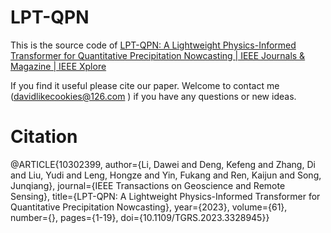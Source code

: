 # LPT-QPN

This is the source code of [LPT-QPN: A Lightweight Physics-Informed Transformer for Quantitative Precipitation Nowcasting | IEEE Journals & Magazine | IEEE Xplore](https://ieeexplore.ieee.org/document/10302399) 

If you find it useful please cite our paper. Welcome to contact me (davidlikecookies@126.com ) if you have any questions or new ideas.

# Citation

@ARTICLE{10302399,
  author={Li, Dawei and Deng, Kefeng and Zhang, Di and Liu, Yudi and Leng, Hongze and Yin, Fukang and Ren, Kaijun and Song, Junqiang},
  journal={IEEE Transactions on Geoscience and Remote Sensing}, 
  title={LPT-QPN: A Lightweight Physics-Informed Transformer for Quantitative Precipitation Nowcasting}, 
  year={2023},
  volume={61},
  number={},
  pages={1-19},
  doi={10.1109/TGRS.2023.3328945}}